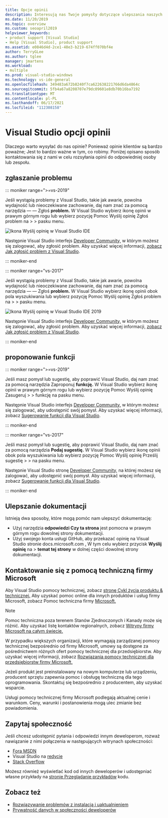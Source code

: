 ```yaml
---
title: Opcje opinii
description: Interesują nas Twoje pomysły dotyczące ulepszania naszych produktów i dokumentacji. poniżej opisano, jak wysłać nam opinię.
ms.date: 11/20/2019
ms.topic: overview
ms.custom: seoapril2019
helpviewer_keywords:
- product support [Visual Studio]
- Help [Visual Studio], product support
ms.assetid: e0846d4d-2ce1-48e3-b219-674ff070bf4e
author: TerryGLee
ms.author: tglee
manager: jmartens
ms.workload:
- multiple
ms.prod: visual-studio-windows
ms.technology: vs-ide-general
ms.openlocfilehash: 349483a672b8240f7ca622638221766d6da4864c
ms.sourcegitcommit: 5fb4a67a8208707e79dc09601e8db70b16ba7192
ms.translationtype: MT
ms.contentlocale: pl-PL
ms.lasthandoff: 06/17/2021
ms.locfileid: "112308158"
---
```

# <a name="visual-studio-feedback-options"></a>Visual Studio opcji opinii

Dlaczego warto wysyłać do nas opinie? Ponieważ opinie klientów są bardzo poważne; Jest to bardzo ważne w tym, co robimy. Poniżej opisano sposób kontaktowania się z nami w celu rozsyłania opinii do odpowiedniej osoby lub zespołu.

## <a name="report-a-problem"></a>zgłaszanie problemu

::: moniker range=">=vs-2019"

Jeśli wystąpią problemy z Visual Studio, takie jak awarie, powolna wydajność lub nieoczekiwane zachowanie, daj nam znać za pomocą narzędzia &mdash; &mdash; Zgłoś **problem.** W Visual Studio wybierz ikonę opinii w prawym górnym rogu lub wybierz pozycję Pomoc Wyślij opinię Zgłoś problem na  >    >   pasku menu.

![Ikona Wyślij opinię w Visual Studio IDE](./media/vs-2019/send-feedback-icon.png)

Następnie Visual Studio interfejs [Developer Community,](https://aka.ms/feedback/suggest?space=8) w którym możesz się zalogować, aby zgłosić problem. Aby uzyskać więcej informacji, [zobacz Jak zgłosić problem z Visual Studio](how-to-report-a-problem-with-visual-studio.md).

::: moniker-end

::: moniker range="vs-2017"

Jeśli wystąpią problemy z Visual Studio, takie jak awarie, powolna wydajność lub nieoczekiwane zachowanie, daj nam znać za pomocą narzędzia &mdash; &mdash; Zgłoś **problem.** W Visual Studio wybierz ikonę opinii obok pola wyszukiwania lub wybierz pozycję Pomoc Wyślij opinię Zgłoś problem na  >    >   pasku menu.

![Ikona Wyślij opinię w Visual Studio IDE 2019](./media/send-feedback-icon.png)

Następnie Visual Studio interfejs [Developer Community,](https://aka.ms/feedback/suggest?space=8) w którym możesz się zalogować, aby zgłosić problem. Aby uzyskać więcej informacji, [zobacz Jak zgłosić problem z Visual Studio](how-to-report-a-problem-with-visual-studio.md).

::: moniker-end

## <a name="suggest-a-feature"></a>proponowanie funkcji

::: moniker range=">=vs-2019"

Jeśli masz pomysł lub sugestię, aby poprawić Visual Studio, daj nam znać za pomocą narzędzia Zaproponuj **funkcję.** W Visual Studio wybierz ikonę opinii w prawym górnym rogu lub wybierz pozycję Pomoc Wyślij opinię Zasugeruj  >    >   funkcję na pasku menu.

Następnie Visual Studio interfejs [Developer Community,](https://aka.ms/feedback/suggest?space=8) w którym możesz się zalogować, aby udostępnić swój pomysł. Aby uzyskać więcej informacji, zobacz [Sugerowanie funkcji dla Visual Studio](suggest-a-feature.md).

::: moniker-end

::: moniker range="vs-2017"

Jeśli masz pomysł lub sugestię, aby poprawić Visual Studio, daj nam znać za pomocą narzędzia **Podaj sugestię.** W Visual Studio wybierz ikonę opinii obok pola wyszukiwania lub wybierz pozycję Pomoc Wyślij opinię Prześlij sugestię  >    >   na pasku menu.

Następnie Visual Studio stronę [Developer Community,](https://aka.ms/feedback/suggest?space=8) na której możesz się zalogować, aby udostępnić swój pomysł. Aby uzyskać więcej informacji, zobacz [Sugerowanie funkcji dla Visual Studio](suggest-a-feature.md).

::: moniker-end

## <a name="improve-the-documentation"></a>Ulepszanie dokumentacji

Istnieją dwa sposoby, które mogą pomóc nam ulepszyć dokumentację:

* Użyj narzędzia **odpowiedzi Czy ta strona** jest pomocna w prawym górnym rogu dowolnej strony dokumentacji.
* Użyj swojego konta usługi GitHub, aby przekazać opinię na Visual Studio stronie docs.microsoft.com [.](../index.yml) W tym celu wybierz przycisk **Wyślij opinię** na  >  **temat tej strony** w dolnej części dowolnej strony dokumentacji.

## <a name="contact-microsoft-support"></a>Kontaktowanie się z pomocą techniczną firmy Microsoft

Aby Visual Studio pomocy technicznej, zobacz [stronę Cykl życia produktu & technicznej.](/visualstudio/releases/2019/servicing/) Aby uzyskać pomoc online dla innych produktów i usług firmy Microsoft, zobacz Pomoc techniczna firmy [Microsoft.](https://support.microsoft.com/)

> [!NOTE]
> Pomoc techniczna poza terenem Stanów Zjednoczonych i Kanady może się różnić. Aby uzyskać listę kontaktów regionalnych, zobacz [Witryny firmy Microsoft na całym świecie.](https://www.microsoft.com/worldwide/)

W przypadku większych organizacji, które wymagają zarządzanej pomocy technicznej bezpośrednio od firmy Microsoft, umowy są dostępne za pośrednictwem różnych ofert pomocy technicznej dla przedsiębiorstw. Aby uzyskać więcej informacji, zobacz [Rozwiązania pomocy technicznej dla przedsiębiorstw firmy Microsoft.](https://www.microsoft.com/industry/services/support)

Jeżeli produkt jest preinstalowany na nowym komputerze lub urządzeniu, producent sprzętu zapewnia pomoc i obsługę techniczną dla tego oprogramowania. Skontaktuj się bezpośrednio z producentem, aby uzyskać wsparcie.

Usługi pomocy technicznej firmy Microsoft podlegają aktualnej cenie i warunkom. Ceny, warunki i postanowienia mogą ulec zmianie bez powiadomienia.

## <a name="ask-the-community"></a>Zapytaj społeczność

Jeśli chcesz udostępnić pytania i odpowiedzi innym deweloperom, rozważ nawiązanie z nimi połączenia w następujących witrynach społeczności:

* [Fora MSDN](https://social.msdn.microsoft.com/Forums/home)
* Visual Studio na [redycie](https://www.reddit.com/r/VisualStudio/)
* [Stack Overflow](https://stackoverflow.com/search?q=visual+studio+-code)

Możesz również wyświetlać kod od innych deweloperów i udostępniać własne przykłady na [stronie Przeglądanie przykładów](/samples/browse/) kodu.

## <a name="see-also"></a>Zobacz też

* [Rozwiązywanie problemów z instalacją i uaktualnieniem](../install/troubleshooting-installation-issues.md)
* [Prywatność danych w społeczności deweloperów](developer-community-privacy.md)

